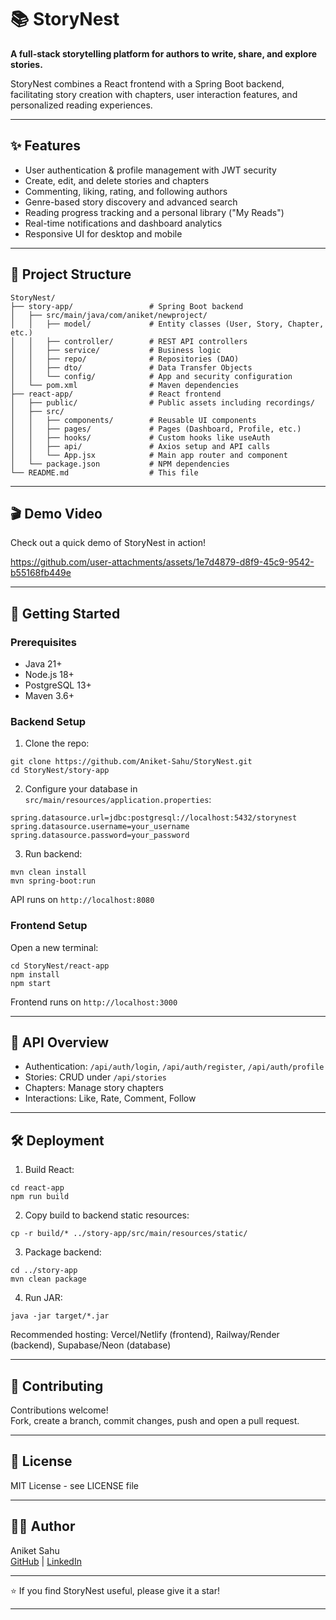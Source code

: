 # 📚 StoryNest

**A full-stack storytelling platform for authors to write, share, and explore stories.**

StoryNest combines a React frontend with a Spring Boot backend, facilitating story creation with chapters, user interaction features, and personalized reading experiences.

---

## ✨ Features

- User authentication & profile management with JWT security
- Create, edit, and delete stories and chapters
- Commenting, liking, rating, and following authors
- Genre-based story discovery and advanced search
- Reading progress tracking and a personal library ("My Reads")
- Real-time notifications and dashboard analytics
- Responsive UI for desktop and mobile

---

## 📁 Project Structure

```
StoryNest/
├── story-app/                 # Spring Boot backend
│   ├── src/main/java/com/aniket/newproject/
│   │   ├── model/             # Entity classes (User, Story, Chapter, etc.)
│   │   ├── controller/        # REST API controllers
│   │   ├── service/           # Business logic
│   │   ├── repo/              # Repositories (DAO)
│   │   ├── dto/               # Data Transfer Objects
│   │   └── config/            # App and security configuration
│   └── pom.xml                # Maven dependencies
├── react-app/                 # React frontend
│   ├── public/                # Public assets including recordings/
│   ├── src/
│   │   ├── components/        # Reusable UI components
│   │   ├── pages/             # Pages (Dashboard, Profile, etc.)
│   │   ├── hooks/             # Custom hooks like useAuth
│   │   ├── api/               # Axios setup and API calls
│   │   └── App.jsx            # Main app router and component
│   └── package.json           # NPM dependencies
└── README.md                  # This file
```

---

## 🎬 Demo Video

Check out a quick demo of StoryNest in action!

https://github.com/user-attachments/assets/1e7d4879-d8f9-45c9-9542-b55168fb449e

---

## 🚀 Getting Started

### Prerequisites

- Java 21+
- Node.js 18+
- PostgreSQL 13+
- Maven 3.6+

### Backend Setup

1. Clone the repo:

```
git clone https://github.com/Aniket-Sahu/StoryNest.git
cd StoryNest/story-app
```

2. Configure your database in `src/main/resources/application.properties`:

```
spring.datasource.url=jdbc:postgresql://localhost:5432/storynest
spring.datasource.username=your_username
spring.datasource.password=your_password
```

3. Run backend:

```
mvn clean install
mvn spring-boot:run
```

API runs on `http://localhost:8080`

### Frontend Setup

Open a new terminal:

```
cd StoryNest/react-app
npm install
npm start
```

Frontend runs on `http://localhost:3000`

---

## 📑 API Overview

- Authentication: `/api/auth/login`, `/api/auth/register`, `/api/auth/profile`
- Stories: CRUD under `/api/stories`
- Chapters: Manage story chapters
- Interactions: Like, Rate, Comment, Follow

---

## 🛠️ Deployment

1. Build React:

```
cd react-app
npm run build
```

2. Copy build to backend static resources:

```
cp -r build/* ../story-app/src/main/resources/static/
```

3. Package backend:

```
cd ../story-app
mvn clean package
```

4. Run JAR:

```
java -jar target/*.jar
```

Recommended hosting: Vercel/Netlify (frontend), Railway/Render (backend), Supabase/Neon (database)

---

## 🤝 Contributing

Contributions welcome!  
Fork, create a branch, commit changes, push and open a pull request.

---

## 📜 License

MIT License - see LICENSE file

---

## 👨‍💻 Author

Aniket Sahu  
[GitHub](https://github.com/Aniket-Sahu) | [LinkedIn](https://www.linkedin.com/in/aniket-sahu-691b95254/)

---

⭐ If you find StoryNest useful, please give it a star!

---
